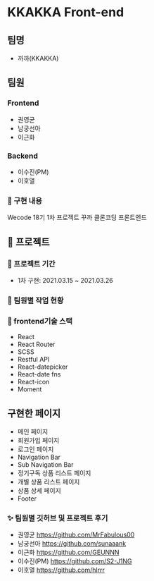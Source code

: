 # KKAKKA Front-end

## 팀명
- 까까(KKAKKA)


## 팀원
### Frontend
- 권영균
- 남궁선아
- 이근화

### Backend
- 이수진(PM)
- 이호열


### 🎇 구현 내용
Wecode 18기 1차 프로젝트
꾸까 클론코딩 프론트엔드

## 🎯 프로젝트


### 📅 프로젝트 기간
- 1차 구현: 2021.03.15 ~ 2021.03.26


### 🎨 팀원별 작업 현황



###  🔧 frontend기술 스택
- React
- React Router
- SCSS
- Restful API
- React-datepicker
- React-date fns
- React-icon
- Moment


## 구현한 페이지

- 메인 페이지
- 회원가입 페이지
- 로그인 페이지
- Navigation Bar
- Sub Navigation Bar
- 정기구독 상품 리스트 페이지
- 개별 상품 리스트 페이지
- 상품 상세 페이지
- Footer


### ✨ 팀원별 깃허브 및 프로젝트 후기

- 권영균 https://github.com/MrFabulous00
- 남궁선아 https://github.com/sunaaank
- 이근화 https://github.com/GEUNNN
- 이수진(PM) https://github.com/S2-J1NG
- 이호열 https://github.com/hlrrr
